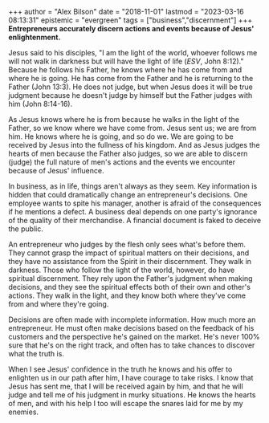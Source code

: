 +++
author = "Alex Bilson"
date = "2018-11-01"
lastmod = "2023-03-16 08:13:31"
epistemic = "evergreen"
tags = ["business","discernment"]
+++
**Entrepreneurs accurately discern actions and events because of Jesus' enlightenment.**

Jesus said to his disciples, "I am the light of the world, whoever follows me will not walk in darkness but will have the light of life (_ESV_, John 8:12)." Because he follows his Father, he knows where he has come from and where he is going. He has come from the Father and he is returning to the Father (John 13:3). He does not judge, but when Jesus does it will be true judgment because he doesn't judge by himself but the Father judges with him (John 8:14-16).

As Jesus knows where he is from because he walks in the light of the Father, so we know where we have come from. Jesus sent us; we are from him. He knows where he is going, and so do we. We are going to be received by Jesus into the fullness of his kingdom.  And as Jesus judges the hearts of men because the Father also judges, so we are able to discern (judge) the full nature of men's actions and the events we encounter because of Jesus' influence.

In business, as in life, things aren't always as they seem. Key information is hidden that could dramatically change an entrepreneur's decisions. One employee wants to spite his manager, another is afraid of the consequences if he mentions a defect. A business deal depends on one party's ignorance of the quality of their merchandise. A financial document is faked to deceive the public.

An entrepreneur who judges by the flesh only sees what's before them. They cannot grasp the impact of spiritual matters on their decisions, and they have no assistance from the Spirit in their discernment. They walk in darkness. Those who follow the light of the world, however, do have spiritual discernment. They rely upon the Father's judgment when making decisions, and they see the spiritual effects both of their own and other's actions. They walk in the light, and they know both where they've come from and where they're going.

Decisions are often made with incomplete information. How much more an entrepreneur. He must often make decisions based on the feedback of his customers and the perspective he's gained on the market. He's never 100% sure that he's on the right track, and often has to take chances to discover what the truth is.

When I see Jesus' confidence in the truth he knows and his offer to enlighten us in our path after him, I have courage to take risks. I know that Jesus has sent me, that I will be received again by him, and that he will judge and tell me of his judgment in murky situations. He knows the hearts of men, and with his help I too will escape the snares laid for me by my enemies.
